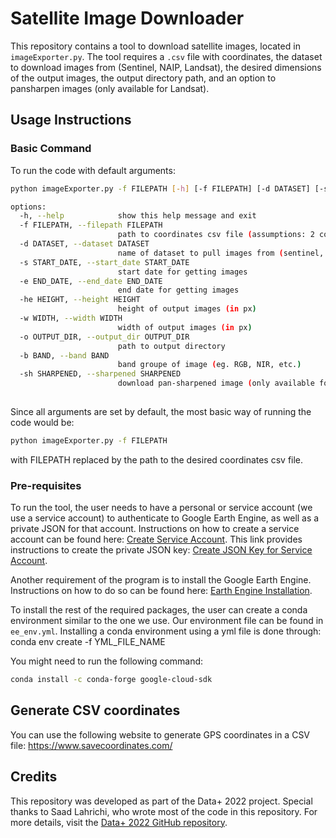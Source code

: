 # Satellite Image Downloader

This repository contains a tool to download satellite images, located in `imageExporter.py`. The tool requires a `.csv` file with coordinates, the dataset to download images from (Sentinel, NAIP, Landsat), the desired dimensions of the output images, the output directory path, and an option to pansharpen images (only available for Landsat).

## Usage Instructions

### Basic Command

To run the code with default arguments:
```bash
python imageExporter.py -f FILEPATH [-h] [-f FILEPATH] [-d DATASET] [-s START_DATE] [-e END_DATE] [-he HEIGHT] [-w WIDTH] [-o OUTPUT_DIR] [-sh SHARPENED]

options:
  -h, --help            show this help message and exit
  -f FILEPATH, --filepath FILEPATH
                        path to coordinates csv file (assumptions: 2 columns only, top row: lon, lat)
  -d DATASET, --dataset DATASET
                        name of dataset to pull images from (sentinel, landsat, or naip)
  -s START_DATE, --start_date START_DATE
                        start date for getting images
  -e END_DATE, --end_date END_DATE
                        end date for getting images
  -he HEIGHT, --height HEIGHT
                        height of output images (in px)
  -w WIDTH, --width WIDTH
                        width of output images (in px)
  -o OUTPUT_DIR, --output_dir OUTPUT_DIR
                        path to output directory
  -b BAND, --band BAND
                        band groupe of image (eg. RGB, NIR, etc.)
  -sh SHARPENED, --sharpened SHARPENED
                        download pan-sharpened image (only available for Landsat)
                        
```

Since all arguments are set by default, the most basic way of running the code would be: 

```bash
python imageExporter.py -f FILEPATH
```

with FILEPATH replaced by the path to the desired coordinates csv file.

### Pre-requisites

To run the tool, the user needs to have a personal or service account (we use a service account) to authenticate to Google Earth Engine, as well as a private JSON for that account. Instructions on how to create a service account can be found here: [Create Service Account](https://developers.google.com/earth-engine/guides/service_account#create-a-service-account). This link provides instructions to create the private JSON key: [Create JSON Key for Service Account](https://developers.google.com/earth-engine/guides/service_account#create-a-private-key-for-the-service-account).

Another requirement of the program is to install the Google Earth Engine. Instructions on how to do so can be found here: [Earth Engine Installation](https://developers.google.com/earth-engine/guides/python_install#install-options).

To install the rest of the required packages, the user can create a conda environment similar to the one we use. Our environment file can be found in `ee_env.yml`. Installing a conda environment using a yml file is done through: conda env create -f YML_FILE_NAME 

You might need to run the following command:
```bash
conda install -c conda-forge google-cloud-sdk
```

## Generate CSV coordinates

You can use the following website to generate GPS coordinates in a CSV file: https://www.savecoordinates.com/

## Credits

This repository was developed as part of the Data+ 2022 project. Special thanks to Saad Lahrichi, who wrote most of the code in this repository. For more details, visit the [Data+ 2022 GitHub repository](https://github.com/zcalhoun/data-plus-22).
